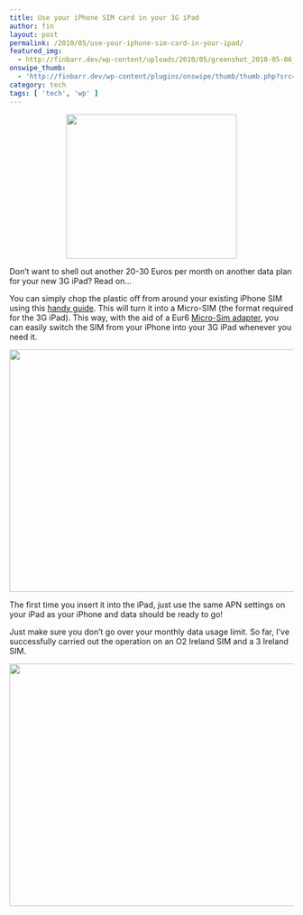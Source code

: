 ```yaml
---
title: Use your iPhone SIM card in your 3G iPad
author: fin
layout: post
permalink: /2010/05/use-your-iphone-sim-card-in-your-ipad/
featured_img:
  - http://finbarr.dev/wp-content/uploads/2010/05/greenshot_2010-05-06_16-37-08.png
onswipe_thumb:
  - 'http://finbarr.dev/wp-content/plugins/onswipe/thumb/thumb.php?src=http://finbarr.dev/wp-content/uploads/2010/05/SDC12198.jpg&amp;w=600&amp;h=800&amp;zc=1&amp;q=75&amp;f=0'
category: tech
tags: [ 'tech', 'wp' ]
---
```

<p style="text-align: center;">
  <img class="size-full wp-image-330 aligncenter" title="microsim" src="http://finbarr.dev/wp-content/uploads/2010/05/greenshot_2010-05-06_16-37-08.png" alt="" width="302" height="256" />
</p>

Don&#8217;t want to shell out another 20-30 Euros per month on another data plan for your new 3G iPad? Read on&#8230;<!--more-->

You can simply chop the plastic off from around your existing iPhone SIM using this [handy guide][1]. This will turn it into a Micro-SIM (the format required for the 3G iPad). This way, with the aid of a Eur6 [Micro-Sim adapter][2], you can easily switch the SIM from your iPhone into your 3G iPad whenever you need it.

<img class="aligncenter size-large wp-image-410" title="SDC12201" src="http://finbarr.dev/wp-content/uploads/2010/05/SDC12201-1024x768.jpg" alt="" width="574" height="430" />

<p style="text-align: center;">
  <p>
    The first time you insert it into the iPad, just use the same APN settings on your iPad as your iPhone and data should be ready to go!
  </p>

  <p>
    Just make sure you don&#8217;t go over your monthly data usage limit. So far, I&#8217;ve successfully carried out the operation on an O2 Ireland SIM and a 3 Ireland SIM.
  </p>

  <p style="text-align: center;">
    <img class="aligncenter size-large wp-image-411" title="SDC12198" src="http://finbarr.dev/wp-content/uploads/2010/05/SDC12198-1024x768.jpg" alt="" width="574" height="430" />
  </p>

 [1]: http://www.macnotes.net/files/2010/06/micro-sim-stencil-ipad3g-iphone4.pdf
 [2]: http://microsim-shop.com/
